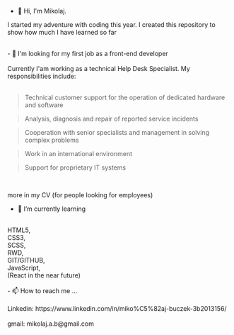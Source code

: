 - 👋 Hi, I'm Mikolaj. 

I started my adventure with coding this year. I created this repository to show how much I have learned so far 

</br>
- 👀 I'm looking for my first job as a front-end developer
</br></br>
Currently I'am working as a technical Help Desk Specialist. My responsibilities include:
</br></br>

> Technical customer support for the operation of dedicated hardware and software

> Analysis, diagnosis and repair of reported service incidents

> Cooperation with senior specialists and management in solving complex problems

> Work in an international environment

> Support for proprietary IT systems
</br>

more in my CV (for people looking for employees)

- 🌱 I’m currently learning 
</br>
HTML5, </br>
CSS3, </br>
SCSS, </br>
RWD, </br>
GIT/GITHUB, </br>
JavaScript, </br>
(React in the near future)
</br></br>
- 📫 How to reach me ...
</br></br>
Linkedin: https://www.linkedin.com/in/miko%C5%82aj-buczek-3b2013156/
</br></br>
gmail: mikolaj.a.b@gmail.com

